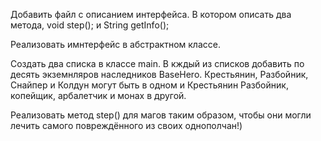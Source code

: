 <!-- # Создать список из 50 персонажей выбранных случайным числом

в главном методе список ArrayList<Base> list заполняется через цикл пятьюдесятью героями
тип каждого героя определяется рандомно (с помощью Math.random и switch case) из семи имеющихся типов

# Создать статический метод выбирающий из списка только элементы конкретного, переданного в параметре класса и выводящий их описание в консоль

в классе main описан метод public static void printParamsOfHero принимающий в качестве аргументов список героев и тип искомого класса
циклом проходит по списку героев, сравнивая находит искомый тип и выводит в консоль его описание -->

Добавить файл с описанием интерфейса. В котором описать два метода, void step(); и String getInfo(); 

Реализовать имнтерфейс в абстрактном классе. 

Создать два списка в классе main. В кждый из списков добавить по десять экземнляров наследников BaseHero. 
Крестьянин, Разбойник, Снайпер и Колдун могут быть в одном и Крестьянин Разбойник, копейщик, арбалетчик и монах в другой. 

Реализовать метод step() для магов таким образом, чтобы они могли лечить самого повреждённого из своих однополчан!)
